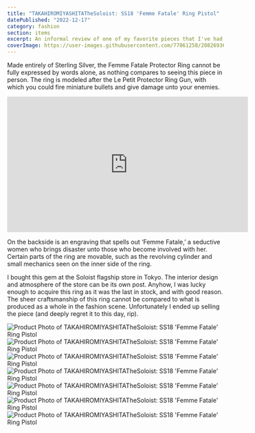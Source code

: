 ```yaml
---
title: "TAKAHIROMIYASHITATheSoloist: SS18 'Femme Fatale' Ring Pistol"
datePublished: "2022-12-17"
category: fashion
section: items
excerpt: An informal review of one of my favorite pieces that I've had the pleasure to own. Fashion kills.
coverImage: https://user-images.githubusercontent.com/77861258/208269368-449444ef-6ca7-4bfb-8702-4fb0e9761fdb.jpg
---
```


Made entirely of Sterling Silver, the Femme Fatale Protector Ring cannot be fully expressed by words alone, as nothing compares to seeing this piece in person. The ring is modeled after the Le Petit Protector Ring Gun, with which you could fire miniature bullets and give damage unto your enemies.

<iframe width="560" height="315" src="https://www.youtube.com/embed/x3TWp29pdzU" title="YouTube video player" frameborder="0" allow="accelerometer; autoplay; clipboard-write; encrypted-media; gyroscope; picture-in-picture" allowfullscreen></iframe>

On the backside is an engraving that spells out ‘Femme Fatale,’ a seductive women who brings disaster unto those who become involved with her. Certain parts of the ring are movable, such as the revolving cylinder and small mechanics seen on the inner side of the ring.

I bought this gem at the Soloist flagship store in Tokyo. The interior design and atmosphere of the store can be its own post. Anyhow, I was lucky enough to acquire this ring as it was the last in stock, and with good reason. The sheer craftsmanship of this ring cannot be compared to what is produced as a whole in the fashion scene. Unfortunately I ended up selling the piece (and deeply regret it to this day, rip). 

![Product Photo of TAKAHIROMIYASHITATheSoloist: SS18 'Femme Fatale' Ring Pistol](https://user-images.githubusercontent.com/77861258/208269441-cf37fdc2-d1d2-4da1-b0ec-6aeedf33f141.jpg)
![Product Photo of TAKAHIROMIYASHITATheSoloist: SS18 'Femme Fatale' Ring Pistol](https://user-images.githubusercontent.com/77861258/208269442-cad09bc2-b459-4c2b-9607-cf7349cd249b.jpg)
![Product Photo of TAKAHIROMIYASHITATheSoloist: SS18 'Femme Fatale' Ring Pistol](https://user-images.githubusercontent.com/77861258/208269443-6ddebd21-bf2d-49f8-bdec-79230d501d1c.jpg)
![Product Photo of TAKAHIROMIYASHITATheSoloist: SS18 'Femme Fatale' Ring Pistol](https://user-images.githubusercontent.com/77861258/208269445-a2fc846c-fc1b-44e0-83f0-08f00aeb3d9d.jpg)
![Product Photo of TAKAHIROMIYASHITATheSoloist: SS18 'Femme Fatale' Ring Pistol](https://user-images.githubusercontent.com/77861258/208269446-5ffa0765-56eb-4573-b450-75b48e488b4d.jpg)
![Product Photo of TAKAHIROMIYASHITATheSoloist: SS18 'Femme Fatale' Ring Pistol](https://user-images.githubusercontent.com/77861258/208269448-8765ff2d-0fb4-4755-b857-a24759d25011.jpg)
![Product Photo of TAKAHIROMIYASHITATheSoloist: SS18 'Femme Fatale' Ring Pistol](https://user-images.githubusercontent.com/77861258/208269449-d6eabdda-df08-4867-ba30-044bf05865a0.JPG)
